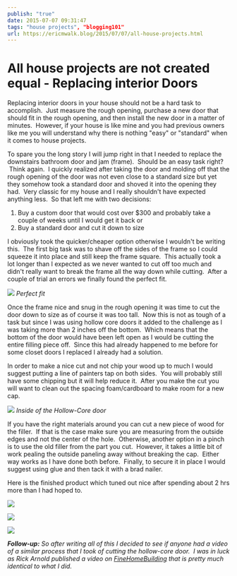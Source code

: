 ```yaml
---
publish: "true"
date: 2015-07-07 09:31:47
tags: "house projects", "blogging101"
url: https://ericmwalk.blog/2015/07/07/all-house-projects.html
---
```


# All house projects are not created equal - Replacing interior Doors

Replacing interior doors in your house should not be a hard task to accomplish.  Just measure the rough opening, purchase a new door that should fit in the rough opening, and then install the new door in a matter of minutes.  However, if your house is like mine and you had previous owners like me you will understand why there is nothing "easy" or "standard" when it comes to house projects.

To spare you the long story I will jump right in that I needed to replace the downstairs bathroom door and jam (frame).  Should be an easy task right?  Think again.  I quickly realized after taking the door and molding off that the rough opening of the door was not even close to a standard size but yet they somehow took a standard door and shoved it into the opening they had.  Very classic for my house and I really shouldn't have expected anything less.  So that left me with two decisions:
<ol>
<li>Buy a custom door that would cost over $300 and probably take a couple of weeks until I would get it back or</li>
<li>Buy a standard door and cut it down to size</li>
</ol>
I obviously took the quicker/cheaper option otherwise I wouldn't be writing this.  The first big task was to shave off the sides of the frame so I could squeeze it into place and still keep the frame square.  This actually took a lot longer than I expected as we never wanted to cut off too much and didn't really want to break the frame all the way down while cutting.  After a couple of trial an errors we finally found the perfect fit.


![](https://ericmwalk.blog/uploads/2022/b978ae9bd7.jpg)
*Perfect fit*

Once the frame nice and snug in the rough opening it was time to cut the door down to size as of course it was too tall.  Now this is not as tough of a task but since I was using hollow core doors it added to the challenge as I was taking more than 2 inches off the bottom.  Which means that the bottom of the door would have been left open as I would be cutting the entire filling piece off.  Since this had already happened to me before for some closet doors I replaced I already had a solution.

In order to make a nice cut and not chip your wood up to much I would suggest putting a line of painters tap on both sides.  You will probably still have some chipping but it will help reduce it.  After you make the cut you will want to clean out the spacing foam/cardboard to make room for a new cap.


![](https://ericmwalk.blog/uploads/2022/217f0ff9a4.jpg)
*Inside of the Hollow-Core door*

If you have the right materials around you can cut a new piece of wood for the filler.  If that is the case make sure you are measuring from the outside edges and not the center of the hole.  Otherwise, another option in a pinch is to use the old filler from the part you cut.  However, it takes a little bit of work pealing the outside paneling away without breaking the cap.  Either way works as I have done both before.  Finally, to secure it in place I would suggest using glue and then tack it with a brad nailer.

Here is the finished product which tuned out nice after spending about 2 hrs more than I had hoped to.


![](https://ericmwalk.blog/uploads/2022/2f77b80b4b.jpg)

![](https://ericmwalk.blog/uploads/2022/736bd9e299.jpg)

![](https://ericmwalk.blog/uploads/2022/36b546ef80.jpg)


<em><strong>Follow-up:</strong> So after writing all of this I decided to see if anyone had a video of a similar process that I took of cutting the hollow-core door.  I was in luck as Rick Arnold published a video on <a href="http://www.finehomebuilding.com/item/20395/how-to-trim-a-hollow-core-door-to-height">FineHomeBuilding</a> that is pretty much identical to what I did. </em>
